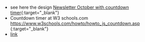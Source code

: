 - see here the design [Newsletter October with countdown timer](https://jdupre81.github.io/NL-October/){:target="_blank"}
- Countdown timer at W3 schools.com https://www.w3schools.com/howto/howto_js_countdown.asp {:target="_blank"}
- <a href="https://www.example.com/my great page" target="_blank">link</a>
